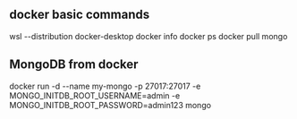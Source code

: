docker basic commands
---------------------
wsl --distribution docker-desktop
docker info
docker ps
docker pull mongo


MongoDB from docker
-------------------
docker run -d --name my-mongo -p 27017:27017 -e MONGO_INITDB_ROOT_USERNAME=admin -e MONGO_INITDB_ROOT_PASSWORD=admin123 mongo
